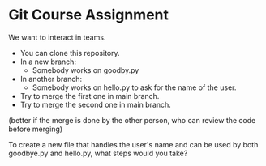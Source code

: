 # Git Course Assignment

We want to interact in teams. 

- You can clone this repository.
- In a new branch:
    - Somebody works on goodby.py
- In another branch:
    - Somebody works on hello.py to ask for the name of the user.
- Try to merge the first one in main branch.
- Try to merge the second one in main branch.

(better if the merge is done by the other person, who can review the code before merging)


To create a new file that handles the user's name and can be used by both goodbye.py and hello.py, what steps would you take?


